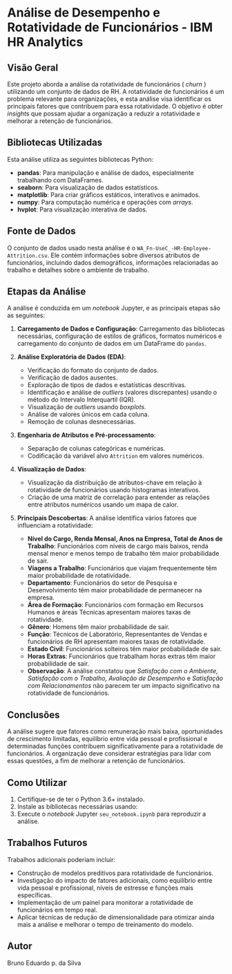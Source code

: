 # Análise de Desempenho e Rotatividade de Funcionários - IBM HR Analytics

## Visão Geral

Este projeto aborda a análise da rotatividade de funcionários ( *churn* ) utilizando um conjunto de dados de RH. A rotatividade de funcionários é um problema relevante para organizações, e esta análise visa identificar os principais fatores que contribuem para essa rotatividade. O objetivo é obter *insights* que possam ajudar a organização a reduzir a rotatividade e melhorar a retenção de funcionários.

## Bibliotecas Utilizadas

Esta análise utiliza as seguintes bibliotecas Python:

*   **pandas**: Para manipulação e análise de dados, especialmente trabalhando com DataFrames.
*   **seaborn**: Para visualização de dados estatísticos.
*   **matplotlib**: Para criar gráficos estáticos, interativos e animados.
*   **numpy**: Para computação numérica e operações com *arrays*.
*   **hvplot**: Para visualização interativa de dados.

## Fonte de Dados

O conjunto de dados usado nesta análise é o `WA_Fn-UseC_-HR-Employee-Attrition.csv`. Ele contém informações sobre diversos atributos de funcionários, incluindo dados demográficos, informações relacionadas ao trabalho e detalhes sobre o ambiente de trabalho.

## Etapas da Análise

A análise é conduzida em um *notebook* Jupyter, e as principais etapas são as seguintes:

1.  **Carregamento de Dados e Configuração**: Carregamento das bibliotecas necessárias, configuração de estilos de gráficos, formatos numéricos e carregamento do conjunto de dados em um DataFrame do `pandas`.

2.  **Análise Exploratória de Dados (EDA)**:
    *   Verificação do formato do conjunto de dados.
    *   Verificação de dados ausentes.
    *   Exploração de tipos de dados e estatísticas descritivas.
    *   Identificação e análise de *outliers* (valores discrepantes) usando o método do Intervalo Interquartil (IQR).
    *   Visualização de *outliers* usando *boxplots*.
    *   Análise de valores únicos em cada coluna.
    *   Remoção de colunas desnecessárias.

3.  **Engenharia de Atributos e Pré-processamento**:
    *   Separação de colunas categóricas e numéricas.
    *   Codificação da variável alvo `Attrition` em valores numéricos.

4.  **Visualização de Dados**:
    *   Visualização da distribuição de atributos-chave em relação à rotatividade de funcionários usando histogramas interativos.
    *   Criação de uma matriz de correlação para entender as relações entre atributos numéricos usando um mapa de calor.

5.  **Principais Descobertas**:
    A análise identifica vários fatores que influenciam a rotatividade:
    *   **Nível do Cargo, Renda Mensal, Anos na Empresa, Total de Anos de Trabalho**: Funcionários com níveis de cargo mais baixos, renda mensal menor e menos tempo de trabalho têm maior probabilidade de sair.
    *   **Viagens a Trabalho**: Funcionários que viajam frequentemente têm maior probabilidade de rotatividade.
    *   **Departamento**: Funcionários do setor de Pesquisa e Desenvolvimento têm maior probabilidade de permanecer na empresa.
    *   **Área de Formação**: Funcionários com formação em Recursos Humanos e áreas Técnicas apresentam maiores taxas de rotatividade.
    *   **Gênero**: Homens têm maior probabilidade de sair.
    *   **Função**: Técnicos de Laboratório, Representantes de Vendas e funcionários de RH apresentam maiores taxas de rotatividade.
    *   **Estado Civil**: Funcionários solteiros têm maior probabilidade de sair.
    *   **Horas Extras**: Funcionários que trabalham horas extras têm maior probabilidade de sair.
    *   **Observação**: A análise constatou que *Satisfação com o Ambiente, Satisfação com o Trabalho, Avaliação de Desempenho* e *Satisfação com Relacionamentos* não parecem ter um impacto significativo na rotatividade de funcionários.

## Conclusões

A análise sugere que fatores como remuneração mais baixa, oportunidades de crescimento limitadas, equilíbrio entre vida pessoal e profissional e determinadas funções contribuem significativamente para a rotatividade de funcionários. A organização deve considerar estratégias para lidar com essas questões, a fim de melhorar a retenção de funcionários.

## Como Utilizar

1.  Certifique-se de ter o Python 3.6+ instalado.
2.  Instale as bibliotecas necessárias usando:
3.  Execute o *notebook* Jupyter `seu_notebook.ipynb` para reproduzir a análise.

## Trabalhos Futuros

Trabalhos adicionais poderiam incluir:

*   Construção de modelos preditivos para rotatividade de funcionários.
*   Investigação do impacto de fatores adicionais, como equilíbrio entre vida pessoal e profissional, níveis de estresse e funções mais específicas.
*   Implementação de um painel para monitorar a rotatividade de funcionários em tempo real.
*   Aplicar técnicas de redução de dimensionalidade para otimizar ainda mais a análise e melhorar o tempo de treinamento do modelo.

## Autor

Bruno Eduardo p. da Silva
